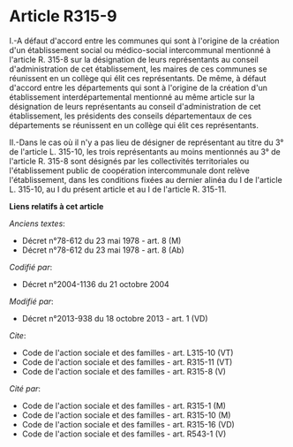 # Article R315-9

I.-A défaut d'accord entre les communes qui sont à l'origine de la création d'un établissement social ou médico-social
intercommunal mentionné à l'article R. 315-8 sur la désignation de leurs représentants au conseil d'administration de cet
établissement, les maires de ces communes se réunissent en un collège qui élit ces représentants. De même, à défaut d'accord
entre les départements qui sont à l'origine de la création d'un établissement interdépartemental mentionné au même article
sur la désignation de leurs représentants au conseil d'administration de cet établissement, les présidents des conseils
départementaux de ces départements se réunissent en un collège qui élit ces représentants. 

II.-Dans le cas où il n'y a pas lieu de désigner de représentant au titre du 3° de l'article L. 315-10, les trois
représentants au moins mentionnés au 3° de l'article R. 315-8 sont désignés par les collectivités territoriales ou
l'établissement public de coopération intercommunale dont relève l'établissement, dans les conditions fixées au dernier
alinéa du I de l'article L. 315-10, au I du présent article et au I de l'article R. 315-11.

**Liens relatifs à cet article**

_Anciens textes_:

  - Décret n°78-612 du 23 mai 1978 - art. 8 (M)
  - Décret n°78-612 du 23 mai 1978 - art. 8 (Ab)

_Codifié par_:

  - Décret n°2004-1136 du 21 octobre 2004

_Modifié par_:

  - Décret n°2013-938 du 18 octobre 2013 - art. 1 (VD)

_Cite_:

  - Code de l'action sociale et des familles - art. L315-10 (VT)
  - Code de l'action sociale et des familles - art. R315-11 (VT)
  - Code de l'action sociale et des familles - art. R315-8 (V)

_Cité par_:

  - Code de l'action sociale et des familles - art. R315-1 (M)
  - Code de l'action sociale et des familles - art. R315-10 (M)
  - Code de l'action sociale et des familles - art. R315-16 (VD)
  - Code de l'action sociale et des familles - art. R543-1 (V)
